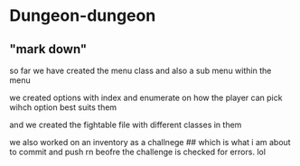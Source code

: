 # Dungeon-dungeon

## "mark down"

so far we have created the menu class and also a sub menu within the menu 

we created options with index and enumerate on how the player can pick wihch option best suits them 

and we created the fightable file with different classes in them 


we also worked on an inventory as a challnege ## which is what i am about to commit and push rn beofre the challenge is checked for errors. lol